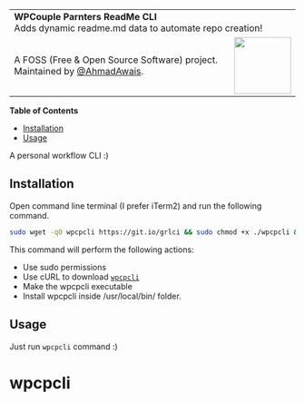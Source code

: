 <table width='100%'>
    <tr>
        <td align='left' width='100%' colspan='2'>
            <strong>WPCouple Parnters ReadMe CLI</strong><br />
            Adds dynamic readme.md data to automate repo creation!
        </td>
    </tr>
    <tr>
        <td>
            A FOSS (Free & Open Source Software) project. Maintained by <a href='https://github.com/ahmadawais'>@AhmadAwais</a>.
        </td>
        <td align='center'>
            <a href='https://AhmadAwais.com/'>
                <img src='https://i.imgur.com/Asg4d3k.png' width='100' />
            </a>
        </td>
    </tr>
</table>

<!-- START doctoc generated TOC please keep comment here to allow auto update -->
<!-- DON'T EDIT THIS SECTION, INSTEAD RE-RUN doctoc TO UPDATE -->
**Table of Contents**

- [Installation](#installation)
- [Usage](#usage)

<!-- END doctoc generated TOC please keep comment here to allow auto update -->


A personal workflow CLI :)

## Installation

Open command line terminal (I prefer iTerm2) and run the following command.

```bash
sudo wget -qO wpcpcli https://git.io/grlci && sudo chmod +x ./wpcpcli && sudo mv ./wpcpcli /usr/local/bin/
```

This command will perform the following actions:

- Use sudo permissions
- Use cURL to download [`wpcpcli`](https://git.io/grlci)
- Make the wpcpcli executable
- Install wpcpcli inside /usr/local/bin/ folder.

## Usage

Just run `wpcpcli` command :)

# wpcpcli
